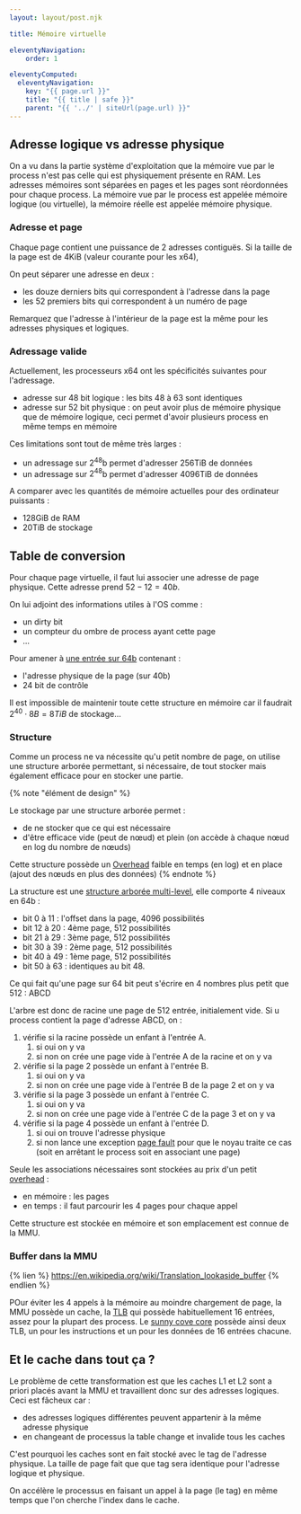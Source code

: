 ```yaml
---
layout: layout/post.njk

title: Mémoire virtuelle

eleventyNavigation:
    order: 1

eleventyComputed:
  eleventyNavigation:
    key: "{{ page.url }}"
    title: "{{ title | safe }}"
    parent: "{{ '../' | siteUrl(page.url) }}"
---
```


## Adresse logique vs adresse physique

On a vu dans la partie système d'exploitation que la mémoire vue par le process n'est pas celle qui est physiquement présente en RAM. Les adresses mémoires sont séparées en pages et les pages sont réordonnées pour chaque process. La mémoire vue par le process est appelée mémoire logique (ou virtuelle), la mémoire réelle est appelée mémoire physique.

### Adresse et page

Chaque page contient une puissance de 2 adresses contiguës. Si la taille de la page est de 4KiB (valeur courante pour les x64),

On peut séparer une adresse en deux :

- les douze derniers bits qui correspondent à l'adresse dans la page
- les 52 premiers bits qui correspondent à un numéro de page

Remarquez que l'adresse à l'intérieur de la page est la même pour les adresses physiques et logiques.

### Adressage valide

Actuellement, les processeurs x64 ont les spécificités suivantes pour l'adressage.

- adresse sur 48 bit logique : les bits 48 à 63 sont identiques
- adresse sur 52 bit physique : on peut avoir plus de mémoire physique que de mémoire logique, ceci permet d'avoir plusieurs process en même temps en mémoire

Ces limitations sont tout de même très larges :

- un adressage sur $2^{48}$b permet d'adresser 256TiB de données
- un adressage sur $2^{48}$b permet d'adresser 4096TiB de données

A comparer avec les quantités de mémoire actuelles pour des ordinateur puissants :

- 128GiB de RAM
- 20TiB de stockage

## Table de conversion

Pour chaque page virtuelle, il faut lui associer une adresse de page physique. Cette adresse prend $52-12 = 40b$.

On lui adjoint des informations utiles à l'OS comme :

- un dirty bit
- un compteur du ombre de process ayant cette page
- ...

Pour amener à [une entrée sur 64b](https://www.geeksforgeeks.org/page-table-entries-in-page-table/) contenant :

- l'adresse physique de la page (sur 40b)
- 24 bit de contrôle

Il est impossible de maintenir toute cette structure en mémoire car il faudrait $2^40 \cdot 8B = 8 TiB$ de stockage...

### Structure

Comme un process ne va nécessite qu'u petit nombre de page, on utilise une structure arborée permettant, si nécessaire, de tout stocker mais également efficace pour en stocker une partie.

{% note "élément de design" %}

Le stockage par une structure arborée permet :

- de ne stocker que ce qui est nécessaire
- d'être efficace vide (peut de nœud) et plein (on accède à chaque nœud en log du nombre de nœuds)

Cette structure possède un [Overhead](https://en.wikipedia.org/wiki/Overhead_(computing)) faible en temps (en log) et en place (ajout des nœuds en plus des données)
{% endnote %}

La structure est une [structure arborée multi-level](https://en.wikipedia.org/wiki/Page_table#Multilevel_page_tables), elle comporte 4 niveaux en 64b :

- bit 0 à 11 : l'offset dans la page, 4096 possibilités
- bit 12 à 20 : 4ème page, 512 possibilités
- bit 21 à 29 : 3ème page, 512 possibilités
- bit 30 à 39 : 2ème page, 512 possibilités
- bit 40 à 49 : 1ème page, 512 possibilités
- bit 50 à 63 : identiques au bit 48.

Ce qui fait qu'une page sur 64 bit peut s'écrire en 4 nombres plus petit que 512 : ABCD

L'arbre est donc de racine une page de 512 entrée, initialement vide. Si u process contient la page d'adresse ABCD, on :

1. vérifie si la racine possède un enfant à l'entrée A.
   1. si oui on y va
   2. si non on crée une page vide à l'entrée A de la racine et on y va
2. vérifie si la page 2 possède un enfant à l'entrée B.
   1. si oui on y va
   2. si non on crée une page vide à l'entrée B de la page 2 et on y va
3. vérifie si la page 3 possède un enfant à l'entrée C.
   1. si oui on y va
   2. si non on crée une page vide à l'entrée C de la page 3 et on y va
4. vérifie si la page 4 possède un enfant à l'entrée D.
   1. si oui on trouve l'adresse physique
   2. si non lance une exception [page fault](https://fr.wikipedia.org/wiki/Erreur_de_page) pour que le noyau traite ce cas (soit en arrêtant le process soit en associant une page)

Seule les associations nécessaires sont stockées au prix d'un petit [overhead](https://en.wikipedia.org/wiki/Overhead_(computing)) :

- en mémoire : les pages
- en temps : il faut parcourir les 4 pages pour chaque appel

Cette structure est stockée en mémoire et son emplacement est connue de la MMU.

### Buffer dans la MMU

{% lien %}
<https://en.wikipedia.org/wiki/Translation_lookaside_buffer>
{% endlien %}

POur éviter les 4 appels à la mémoire au moindre chargement de page, la MMU possède un cache, la [TLB](https://fr.wikipedia.org/wiki/Translation_lookaside_buffer) qui possède habituellement 16 entrées, assez pour la plupart des process. Le [sunny cove core](https://en.wikichip.org/wiki/intel/microarchitectures/sunny_cove#Architecture) possède ainsi deux TLB, un pour les instructions et un pour les données de 16 entrées chacune.

## Et le cache dans tout ça ?

Le problème de cette transformation est que les caches L1 et L2 sont a priori placés avant la MMU et travaillent donc sur des adresses logiques. Ceci est fâcheux car :

- des adresses logiques différentes peuvent appartenir à la même adresse physique
- en changeant de processus la table change et invalide tous les caches

C'est pourquoi les caches sont en fait stocké avec le tag de l'adresse physique. La taille de page fait que que tag sera identique pour l'adresse logique et physique.

On accélère le processus en faisant un appel à la page (le tag) en même temps que l'on cherche l'index dans le cache.
